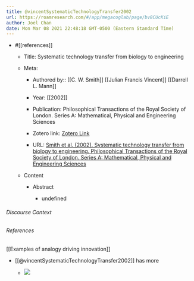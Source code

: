 ```yaml
---
title: @vincentSystematicTechnologyTransfer2002
url: https://roamresearch.com/#/app/megacoglab/page/bv8CUcKiE
author: Joel Chan
date: Mon Mar 08 2021 22:48:18 GMT-0500 (Eastern Standard Time)
---
```


- #[[references]]

    - Title: Systematic technology transfer from biology to engineering

    - Meta:

        - Authored by:: [[C. W. Smith]] [[Julian Francis Vincent]] [[Darrell L. Mann]]

        - Year: [[2002]]

        - Publication: Philosophical Transactions of the Royal Society of London. Series A: Mathematical, Physical and Engineering Sciences

        - Zotero link: [Zotero Link](zotero://select/items/7_4GVKM4ZN)

        - URL: [Smith et al. (2002). Systematic technology transfer from biology to engineering. Philosophical Transactions of the Royal Society of London. Series A: Mathematical, Physical and Engineering Sciences](https://royalsocietypublishing.org/doi/10.1098/rsta.2001.0923)

    - Content

        - Abstract

            - undefined

###### Discourse Context



###### References

[[Examples of analogy driving innovation]]

- [[@vincentSystematicTechnologyTransfer2002]] has more

    - ![](https://firebasestorage.googleapis.com/v0/b/firescript-577a2.appspot.com/o/imgs%2Fapp%2Fmegacoglab%2F6w-TQRvTmA.png?alt=media&token=a48a8eec-69ad-4861-b4d1-136eb71fd83a)
